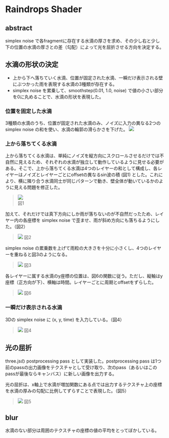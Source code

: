 # Raindrops Shader
## abstract
simplex noise で各fragmentに存在する水滴の厚さを求め、その少し右と少し下の位置の水滴の厚さとの差（勾配）によって光を屈折させる方向を決定する。

## 水滴の形状の決定
- 上から下へ落ちていく水滴、位置が固定された水滴、一瞬だけ表示される壁にぶつかった雨を表現する水滴の3種類が存在する。
- simplex noise を累乗して、smoothstep(0.01, 1.0, noise) で値の小さい部分を0に丸めることで、水滴の形状を表現した。

### 位置を固定した水滴
3種類の水滴のうち、位置が固定された水滴のみ、ノイズに入力の異なる2つの simplex noise の和を使い、水滴の輪郭の滑らかさを下げた。
![](/docs/figures/fixed_rain.png)

### 上から落ちてくる水滴
上から落ちてくる水滴は、単純にノイズを縦方向にスクロールさせるだけでは不自然に見えるため、それぞれの水滴が独立して動作しているように見せる必要がある。そこで、上から落ちてくる水滴は4つのレイヤーの和として構成し、各レイヤーはノイズとレイヤーごとにoffsetの異なるsin波の積 (図1) とした。これにより、横に隣り合う水滴同士が同じパターンで動き、壁全体が動いているかのように見える問題を修正した。

> ![](./figures/falling_rain_layer1.png)\
> 図1

加えて、それだけでは真下方向にしか雨が落ちないのが不自然だったため、レイヤー内の各座標を simplex noise で歪ませ、雨が斜め方向にも落ちるようにした。（図2）
> ![](/docs/figures/falling_rain_layer_distorted.png)
> 図2

simplex noise の累乗数を上げて雨粒の大きさを十分に小さくし、4つのレイヤーを重ねると図3のようになる。
> ![](/docs/figures/falling_rain_layer_final.png)
> 図3

各レイヤーに属する水滴のy座標の位置は、図6の関数に従う。ただし、縦軸はy座標（正方向が下）、横軸は時間。レイヤーごとに周期とoffsetをずらした。

> ![](/docs/figures/droplet_y.png)
> 図6

### 一瞬だけ表示される水滴
3Dの simplex noise に (x, y, time) を入力している。（図4）

> ![](/docs/figures/rain_splash.png)
> 図4

## 光の屈折
three.jsの postprocessing pass として実装した。postprocessing pass は1つ前のpassの出力画像をテクスチャとして受け取り、次のpass（あるいはこのpassが最後ならキャンバス）に新しい画像を出力する。

光の屈折は、x軸上で水滴が増加関数にある点では出力するテクスチャ上の座標を水滴の厚みの勾配に比例してずらすことで表現した。（図5）

> ![](/docs/figures/rain_lens.png)
> 図5

## blur
水滴のない部分は周囲のテクスチャの座標の値の平均をとってぼかしている。
